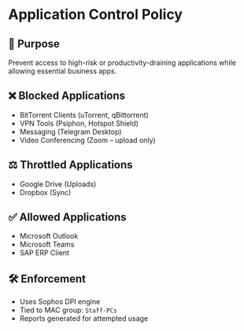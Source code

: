 
# Application Control Policy

## 🎯 Purpose
Prevent access to high-risk or productivity-draining applications while allowing essential business apps.

## ❌ Blocked Applications
- BitTorrent Clients (uTorrent, qBittorrent)
- VPN Tools (Psiphon, Hotspot Shield)
- Messaging (Telegram Desktop)
- Video Conferencing (Zoom – upload only)

## ⚖️ Throttled Applications
- Google Drive (Uploads)
- Dropbox (Sync)

## ✅ Allowed Applications
- Microsoft Outlook
- Microsoft Teams
- SAP ERP Client

## 🛠️ Enforcement
- Uses Sophos DPI engine
- Tied to MAC group: `Staff-PCs`
- Reports generated for attempted usage
